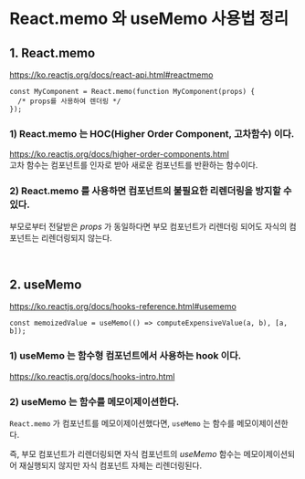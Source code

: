 # React.memo 와 useMemo 사용법 정리

## 1. React.memo
<https://ko.reactjs.org/docs/react-api.html#reactmemo>
```
const MyComponent = React.memo(function MyComponent(props) {
  /* props를 사용하여 렌더링 */
});
```

### 1) React.memo 는 HOC(Higher Order Component, 고차함수) 이다.
<https://ko.reactjs.org/docs/higher-order-components.html>  
고차 함수는 컴포넌트를 인자로 받아 새로운 컴포넌트를 반환하는 함수이다.

### 2) React.memo 를 사용하면 컴포넌트의 불필요한 리렌더링을 방지할 수 있다.
부모로부터 전달받은 *props* 가 동일하다면 부모 컴포넌트가 리렌더링 되어도 자식의 컴포넌트는 리렌더링되지 않는다.

<br>

## 2. useMemo
<https://ko.reactjs.org/docs/hooks-reference.html#usememo>
```
const memoizedValue = useMemo(() => computeExpensiveValue(a, b), [a, b]);
```

### 1) useMemo 는 함수형 컴포넌트에서 사용하는 hook 이다.
<https://ko.reactjs.org/docs/hooks-intro.html>  

### 2) useMemo 는 함수를 메모이제이션한다.
`React.memo` 가 컴포넌트를 메모이제이션했다면, `useMemo` 는 함수를 메모이제이션한다.

즉, 부모 컴포넌트가 리렌더링되면 자식 컴포넌트의 *useMemo* 함수는 메모이제이션되어 재실행되지 않지만 자식 컴포넌트 자체는 리렌더링된다.